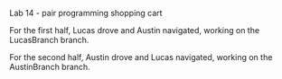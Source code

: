 Lab 14 - pair programming shopping cart

For the first half, Lucas drove and Austin navigated, working on the LucasBranch branch.

For the second half, Austin drove and Lucas navigated, working on the AustinBranch branch.